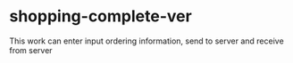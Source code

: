 # shopping-complete-ver
This work can enter input ordering information, send to server and receive from server 
